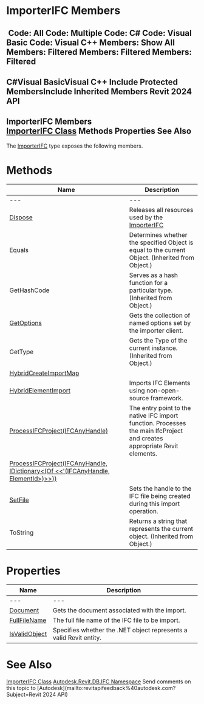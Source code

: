 # ImporterIFC Members

﻿
 Code: All Code: Multiple Code: C# Code: Visual Basic Code: Visual C++  Members: Show All Members: Filtered Members: Filtered Members: Filtered   
---  
C#Visual BasicVisual C++
Include Protected MembersInclude Inherited Members
Revit 2024 API  
---  
ImporterIFC Members  
[ImporterIFC Class](87327a4b-94fd-5a21-df33-9beb1921cb4d.md "ImporterIFC Class") Methods Properties See Also  
---  
The [ImporterIFC](87327a4b-94fd-5a21-df33-9beb1921cb4d.md "ImporterIFC Class") type exposes the following members.
# Methods
| Name | Description |
| --- | --- |
| --- | --- | --- |
| [Dispose](590b60e1-fe30-0664-3efb-f204708c8821.md "Dispose Method") | Releases all resources used by the [ImporterIFC](87327a4b-94fd-5a21-df33-9beb1921cb4d.md "ImporterIFC Class") |
| Equals | Determines whether the specified Object is equal to the current Object. (Inherited from Object.) |
| GetHashCode | Serves as a hash function for a particular type.  (Inherited from Object.) |
| [GetOptions](86a8602c-c23f-0170-33b6-04a6e53a8d54.md "GetOptions Method") | Gets the collection of named options set by the importer client. |
| GetType | Gets the Type of the current instance. (Inherited from Object.) |
| [HybridCreateImportMap](710e883e-7076-c9df-1b1e-fcefbf275fa9.md "HybridCreateImportMap Method") |
| [HybridElementImport](52b91816-fbd5-a28f-d584-3087c4d08cb7.md "HybridElementImport Method") | Imports IFC Elements using non-open-source framework. |
| [ProcessIFCProject(IFCAnyHandle)](5c81eabb-0622-f97b-fe4c-8fae55f6ff68.md "ProcessIFCProject Method \(IFCAnyHandle\)") | The entry point to the native IFC import function. Processes the main IfcProject and creates appropriate Revit elements. |
| [ProcessIFCProject(IFCAnyHandle, IDictionary<(Of <<'(IFCAnyHandle, ElementId>)>>))](bf0ee7d6-d33b-d6a6-993d-f69d3dc583a6.md "ProcessIFCProject Method \(IFCAnyHandle, IDictionary\(IFCAnyHandle, ElementId\)\)") |
| [SetFile](4b33d4c1-a06b-400d-7ecc-d3b24b3413aa.md "SetFile Method") | Sets the handle to the IFC file being created during this import operation. |
| ToString | Returns a string that represents the current object. (Inherited from Object.) |

# Properties
| Name | Description |
| --- | --- |
| --- | --- | --- |
| [Document](5b2ccc42-7130-5d2c-38e8-b6e84a290b35.md "Document Property") | Gets the document associated with the import. |
| [FullFileName](ad440967-6daf-bb3e-6066-9ceccee0bab3.md "FullFileName Property") | The full file name of the IFC file to be import. |
| [IsValidObject](3520bb7b-fd72-99d9-358a-79fd63ab80e9.md "IsValidObject Property") | Specifies whether the .NET object represents a valid Revit entity. |

# See Also
[ImporterIFC Class](87327a4b-94fd-5a21-df33-9beb1921cb4d.md "ImporterIFC Class")
[Autodesk.Revit.DB.IFC Namespace](b823fafb-1ba1-896b-4097-142c2817ce74.md "Autodesk.Revit.DB.IFC Namespace")
Send comments on this topic to [Autodesk](mailto:revitapifeedback%40autodesk.com?Subject=Revit 2024 API)